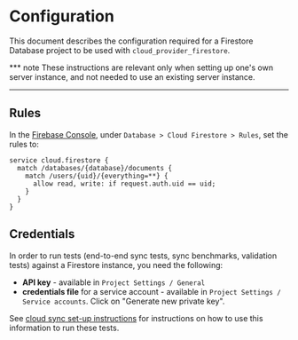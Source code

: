 # Configuration

This document describes the configuration required for a Firestore Database
project to be used with `cloud_provider_firestore`.

*** note
These instructions are relevant only when setting up one's own server instance,
and not needed to use an existing server instance.
***

## Rules

In the [Firebase Console], under `Database > Cloud Firestore > Rules`, set the
rules to:

```
service cloud.firestore {
  match /databases/{database}/documents {
    match /users/{uid}/{everything=**} {
      allow read, write: if request.auth.uid == uid;
    }
  }
}
```

[Firebase Console]: https://console.firebase.google.com/

## Credentials

In order to run tests (end-to-end sync tests, sync benchmarks, validation tests)
against a Firestore instance, you need the following:

 - **API key** - available in `Project Settings / General`
 - **credentials file** for a service account - available in `Project Settings /
     Service accounts`. Click on "Generate new private key".

See [cloud sync set-up instructions] for instructions on how to use this
information to run these tests.

[cloud sync set-up instructions]: /peridot/docs/ledger/testing.md#cloud-sync
